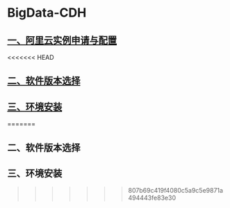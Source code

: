 # BigData-CDH

## [一、阿里云实例申请与配置](https://github.com/bigdata2018/BigData-CDH/blob/master/nodes/%E9%98%BF%E9%87%8C%E4%BA%91%E5%AE%9E%E4%BE%8B%E7%94%B3%E8%AF%B7%E4%B8%8E%E9%85%8D%E7%BD%AE.md)


<<<<<<< HEAD

## [二、软件版本选择](https://github.com/bigdata2018/BigData-CDH/blob/master/nodes/%E8%BD%AF%E4%BB%B6%E7%89%88%E6%9C%AC%E9%80%89%E6%8B%A9.md)



## [三、环境安装](https://github.com/bigdata2018/BigData-CDH/blob/master/nodes/%E7%8E%AF%E5%A2%83%E5%AE%89%E8%A3%85.md)
=======
## 二、软件版本选择



## 三、环境安装
>>>>>>> 807b69c419f4080c5a9c5e9871a494443fe83e30
